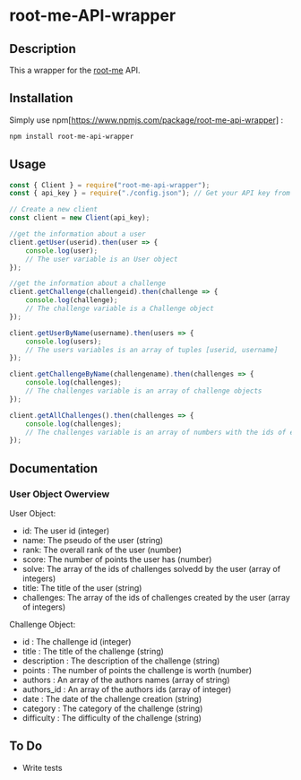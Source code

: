 # root-me-API-wrapper

## Description

This a wrapper for the [root-me](https://root-me.org) API.


## Installation

Simply use npm[https://www.npmjs.com/package/root-me-api-wrapper] :

```bash
npm install root-me-api-wrapper
```

## Usage

```javascript
const { Client } = require("root-me-api-wrapper");
const { api_key } = require("./config.json"); // Get your API key from https://www.root-me.org/?page=preferences

// Create a new client
const client = new Client(api_key);

//get the information about a user
client.getUser(userid).then(user => {
    console.log(user);
    // The user variable is an User object
});

//get the information about a challenge
client.getChallenge(challengeid).then(challenge => {
    console.log(challenge);
    // The challenge variable is a Challenge object
});

client.getUserByName(username).then(users => {
    console.log(users);
    // The users variables is an array of tuples [userid, username]
});

client.getChallengeByName(challengename).then(challenges => {
    console.log(challenges);
    // The challenges variable is an array of challenge objects
});

client.getAllChallenges().then(challenges => {
    console.log(challenges);
    // The challenges variable is an array of numbers with the ids of every challenges of Root Me
});
```

## Documentation

### User Object Owerview

User Object:
* id: The user id (integer)
* name: The pseudo of the user (string)
* rank: The overall rank of the user (number)
* score: The number of points the user has (number)
* solve: The array of the ids of challenges solvedd by the user (array of integers)
* title: The title of the user (string)
* challenges: The array of the ids of challenges created by the user (array of integers)

Challenge Object:
* id : The challenge id (integer)
* title : The title of the challenge (string)
* description : The description of the challenge (string)
* points : The number of points the challenge is worth (number)
* authors : An array of the authors names (array of string)
* authors_id : An array of the authors ids (array of integer)
* date : The date of the challenge creation (string)
* category : The category of the challenge (string)
* difficulty : The difficulty of the challenge (string)

## To Do

* Write tests
